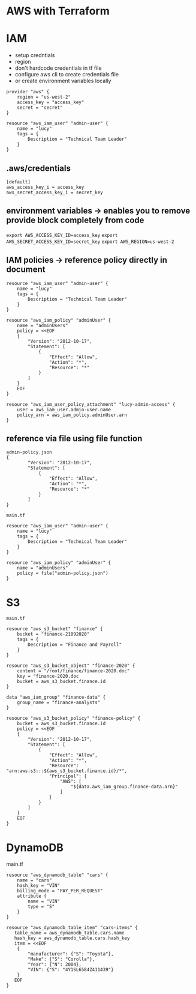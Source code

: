 # AWS with Terraform
# IAM
* setup credntials
* region
* don't hardcode credentials in tf file
* configure aws cli to create credentials file
* or create environment variables locally
```
provider "aws" {
    region = "us-west-2"
    access_key = "access_key"
    secret = "secret"
}

resource "aws_iam_user" "admin-user" {
    name = "lucy"
    tags = {
        Description = "Technical Team Leader"
    }
}
```
## .aws/credentials
```
[default]
aws_access_key_i = access_key
aws_secret_access_key_i = secret_key
```
## environment variables -> enables you to remove provide block completely from code
`export AWS_ACCESS_KEY_ID=access_key`
`export AWS_SECRET_ACCESS_KEY_ID=secret_key`
`export AWS_REGION=us-west-2`

## IAM policies -> reference policy directly in document
```
resource "aws_iam_user" "admin-user" {
    name = "lucy"
    tags = {
        Description = "Technical Team Leader"
    }
}

resource "aws_iam_policy" "adminUser" {
    name = "adminUsers"
    policy = <<EOF
    {
        "Version": "2012-10-17",
        "Statement": [
            {
                "Effect": "Allow",
                "Action": "*",
                "Resource": "*"
            }
        ]
    }
    EOF
}

resource "aws_iam_user_policy_attachment" "lucy-admin-access" {
    user = aws_iam_user.admin-user.name
    policy_arn = aws_iam_policy.adminUser.arn
}

```
## reference via file using file function
```
admin-policy.json
{
        "Version": "2012-10-17",
        "Statement": [
            {
                "Effect": "Allow",
                "Action": "*",
                "Resource": "*"
            }
        ]
}
```
```
main.tf

resource "aws_iam_user" "admin-user" {
    name = "lucy"
    tags = {
        Description = "Technical Team Leader"
    }
}

resource "aws_iam_policy" "adminUser" {
    name = "adminUsers"
    policy = file("admin-policy.json")
}
```

# S3
```
main.tf

resource "aws_s3_bucket" "finance" {
    bucket = "finance-21092020"
    tags = {
        Description = "Finance and Payroll"
    }
}

resource "aws_s3_bucket_object" "finance-2020" {
    content = "/root/finance/finance-2020.doc"
    key = "finance-2020.doc
    bucket = aws_s3_bucket.finance.id
}

data "aws_iam_group" "finance-data" {
    group_name = "finance-analysts"
}

resource "aws_s3_bucket_policy" "finance-policy" {
    bucket = aws_s3_bucket.finance.id
    policy = <<EOF
    {
        "Version": "2012-10-17",
        "Statement": [
            {
                "Effect": "Allow",
                "Action": "*",
                "Resource": "arn:aws:s3:::${aws_s3_bucket.finance.id}/*",
                "Principal": {
                    "AWS": [
                        "${data.aws_iam_group.finance-data.arn}"
                    ]
                }
            }
        ]
    }
    EOF
}
```

# DynamoDB
main.tf
```
resource "aws_dynamodb_table" "cars" {
    name = "cars"
    hash_key = "VIN"
    billing_mode = "PAY_PER_REQUEST"
    attribute {
        name = "VIN"
        type = "S"
    }
}

resource "aws_dynamodb_table_item" "cars-items" {
   table_name = aws_dynamodb_table.cars.name 
   hash_key = aws_dynamodb_table.cars.hash_key
   item = <<EOF
    {
        "manufacturer": {"S": "Toyota"},
        "Make": {"S": "Corolla"},
        "Year": {"N": 2004},
        "VIN": {"S": "4Y1SL6584Z411439"}
    }
   EOF
}
```